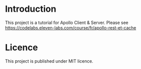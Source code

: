 # Introduction

This project is a tutorial for Apollo Client & Server.
Please see https://codelabs.eleven-labs.com/course/fr/apollo-rest-et-cache

# Licence

This project is published under MIT licence.
